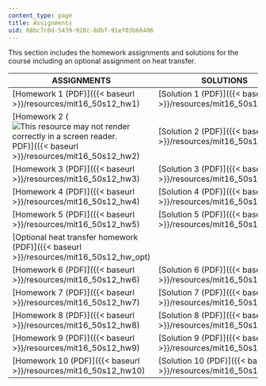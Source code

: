 ```yaml
---
content_type: page
title: Assignments
uid: 88bc7c0d-5439-928c-8dbf-91ef03b66406
---
```


This section includes the homework assignments and solutions for the course including an optional assignment on heat transfer.

| ASSIGNMENTS | SOLUTIONS |
| --- | --- |
| [Homework 1 (PDF)]({{< baseurl >}}/resources/mit16_50s12_hw1) | [Solution 1 (PDF)]({{< baseurl >}}/resources/mit16_50s12_sol1) |
| [Homework 2 (![This resource may not render correctly in a screen reader.](/images/inacessible.gif)PDF)]({{< baseurl >}}/resources/mit16_50s12_hw2) | [Solution 2 (PDF)]({{< baseurl >}}/resources/mit16_50s12_sol2) |
| [Homework 3 (PDF)]({{< baseurl >}}/resources/mit16_50s12_hw3) | [Solution 3 (PDF)]({{< baseurl >}}/resources/mit16_50s12_sol3) |
| [Homework 4 (PDF)]({{< baseurl >}}/resources/mit16_50s12_hw4) | [Solution 4 (PDF)]({{< baseurl >}}/resources/mit16_50s12_sol4) |
| [Homework 5 (PDF)]({{< baseurl >}}/resources/mit16_50s12_hw5) | [Solution 5 (PDF)]({{< baseurl >}}/resources/mit16_50s12_sol5) |
| [Optional heat transfer homework (PDF)]({{< baseurl >}}/resources/mit16_50s12_hw_opt) | &nbsp; |
| [Homework 6 (PDF)]({{< baseurl >}}/resources/mit16_50s12_hw6) | [Solution 6 (PDF)]({{< baseurl >}}/resources/mit16_50s12_sol6) |
| [Homework 7 (PDF)]({{< baseurl >}}/resources/mit16_50s12_hw7) | [Solution 7 (PDF)]({{< baseurl >}}/resources/mit16_50s12_sol7) |
| [Homework 8 (PDF)]({{< baseurl >}}/resources/mit16_50s12_hw8) | [Solution 8 (PDF)]({{< baseurl >}}/resources/mit16_50s12_sol8) |
| [Homework 9 (PDF)]({{< baseurl >}}/resources/mit16_50s12_hw9) | [Solution 9 (PDF)]({{< baseurl >}}/resources/mit16_50s12_sol9) |
| [Homework 10 (PDF)]({{< baseurl >}}/resources/mit16_50s12_hw10) | [Solution 10 (PDF)]({{< baseurl >}}/resources/mit16_50s12_sol10)